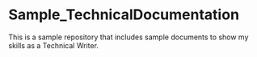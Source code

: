 # Sample_TechnicalDocumentation
This is a sample repository that includes sample documents to show my skills as a Technical Writer.
